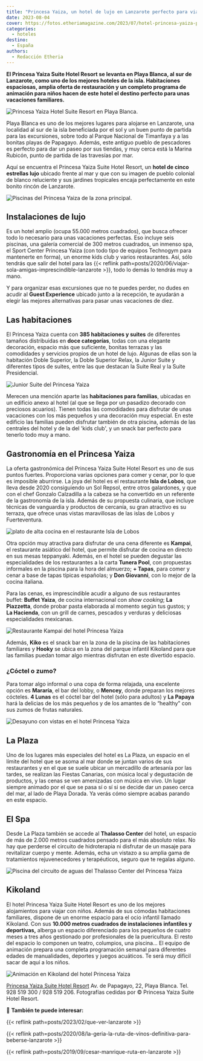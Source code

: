 ```yaml
---
title: "Princesa Yaiza, un hotel de lujo en Lanzarote perfecto para viajar en familia"
date: 2023-08-04
cover: https://fotos.etheriamagazine.com/2023/07/hotel-princesa-yaiza-playa-blanca.jpg
categories: 
  - hoteles
destino: 
  - España
authors: 
  - Redacción Etheria
---
```


**El Princesa Yaiza Suite Hotel Resort se levanta en Playa Blanca, al sur de Lanzarote, 
como uno de los mejores hoteles de la isla. Habitaciones espaciosas, amplia oferta de 
restauración y un completo programa de animación para niños hacen de este hotel el 
destino perfecto para unas vacaciones familiares.** 

![Princesa Yaiza Hotel Suite Resort en Playa Blanca.](https://fotos.etheriamagazine.com/2023/07/hotel-princesa-yaiza-playa-blanca.jpg "Princesa Yaiza Hotel Suite Resort en Playa Blanca.")

Playa Blanca es uno de los mejores lugares para alojarse en Lanzarote, una localidad al 
sur de la isla beneficiada por el sol y un buen punto de partida para las excursiones, 
sobre todo al Parque Nacional de Timanfaya y a las bonitas playas de Papagayo. Además, 
este antiguo pueblo de pescadores es perfecto para dar un paseo por sus tiendas, y muy 
cerca está la Marina Rubicón, punto de partida de las travesías por mar. 

Aquí se encuentra el Princesa Yaiza Suite Hotel Resort, un **hotel de cinco estrellas 
lujo** ubicado frente al mar y que con su imagen de pueblo colonial de blanco reluciente 
y sus jardines tropicales encaja perfectamente en este bonito rincón de Lanzarote. 

![Piscinas del Princesa Yaiza de la zona principal.](https://fotos.etheriamagazine.com/2023/07/hotel-princesa-yaiza-piscinas.jpg "Piscinas del hotel de la zona principal.")

## Instalaciones de lujo

Es un hotel amplio (ocupa 55.000 metros cuadrados), que busca ofrecer todo lo necesario 
para unas vacaciones perfectas. Eso incluye seis piscinas, una galería comercial de 300 
metros cuadrados, un inmenso spa, el Sport Center Princesa Yaiza (con todo tipo de 
equipos Technogym para mantenerte en forma), un enorme kids club y varios restaurantes. 
Así, sólo tendrás que salir del hotel para las {{< reflink 
path=posts/2020/06/viajar-sola-amigas-imprescindible-lanzarote >}}, todo lo demás lo 
tendrás muy a mano. 

Y para organizar esas excursiones que no te puedes perder, no dudes en acudir al **Guest 
Experience** ubicado junto a la recepción, te ayudarán a elegir las mejores alternativas 
para pasar unas vacaciones de diez. 

## Las habitaciones

El Princesa Yaiza cuenta con **385 habitaciones y suites** de diferentes tamaños 
distribuidas en **doce categorías**, todas con una elegante decoración, espacio más que 
suficiente, bonitas terrazas y las comodidades y servicios propios de un hotel de lujo. 
Algunas de ellas son la habitación Doble Superior, la Doble Superior Relax, la Junior 
Suite y diferentes tipos de suites, entre las que destacan la Suite Real y la Suite 
Presidencial. 

![Junior Suite del Princesa Yaiza](https://fotos.etheriamagazine.com/2023/07/Princesa-Yaiza-Suite-Junior-Suite.jpg "Junior Suite del Princesa Yaiza.")

Merecen una mención aparte las **habitaciones para familias**, ubicadas en un edificio 
anexo al hotel (al que se llega por un pasadizo decorado con preciosos acuarios). Tienen 
todas las comodidades para disfrutar de unas vacaciones con los más pequeños y una 
decoración muy especial. En este edificio las familias pueden disfrutar también de otra 
piscina, además de las centrales del hotel y de la del 'kids club', y un snack bar 
perfecto para tenerlo todo muy a mano. 

## Gastronomía en el Princesa Yaiza

La oferta gastronómica del Princesa Yaiza Suite Hotel Resort es uno de sus puntos 
fuertes. Proporciona varias opciones para comer y cenar, por lo que es imposible 
aburrirse. La joya del hotel es el restaurante **Isla de Lobos**, que lleva desde 2020 
consiguiendo un Sol Repsol, entre otros galardones, y que con el chef Gonzalo Calzadilla 
a la cabeza se ha convertido en un referente de la gastronomía de la isla. Además de su 
propuesta culinaria, que incluye técnicas de vanguardia y productos de cercanía, su gran 
atractivo es su terraza, que ofrece unas vistas maravillosas de las islas de Lobos y 
Fuerteventura. 

![plato de alta cocina en el restaurante Isla de Lobos](https://fotos.etheriamagazine.com/2023/07/hotel-princesa-yaiza-Isla-de-Lobos-plato.jpg "Cuidada gastronomía en Isla de Lobos.")

Otra opción muy atractiva para disfrutar de una cena diferente es **Kampai**, el 
restaurante asiático del hotel, que permite disfrutar de cocina en directo en sus mesas 
teppanyaki. Además, en el hotel se pueden degustar las especialidades de los 
restaurantes a la carta **Tunera Pool**, con propuestas informales en la piscina para la 
hora del almuerzo; **\+ Tapas**, para comer y cenar a base de tapas típicas españolas; y 
**Don Giovanni**, con lo mejor de la cocina italiana. 

Para las cenas, es imprescindible acudir a alguno de sus restaurantes buffet: **Buffet 
Yaiza**, de cocina internacional con _show cooking_; **La Piazzetta**, donde probar 
pasta elaborada al momento según tus gustos; y **La Hacienda**, con un grill de carnes, 
pescados y verduras y deliciosas especialidades mexicanas. 

![Restaurante Kampai del hotel Princesa Yaiza](https://fotos.etheriamagazine.com/2023/07/hotel-princesa-yaiza-restaurante.jpg "Restaurante Kampai del hotel Princesa Yaiza.")

Además, **Kiko** es el snack bar en la zona de la piscina de las habitaciones familiares 
y **Hooky** se ubica en la zona del parque infantil Kikoland para que las familias 
puedan tomar algo mientras disfrutan en este divertido espacio. 

### ¿Cóctel o zumo?

Para tomar algo informal o una copa de forma relajada, una excelente opción es 
**Mararía**, el bar del lobby, o **Mencey**, donde preparan los mejores cócteles. **4 
Lunas** es el cóctel bar del hotel (sólo para adultos) y **La Papaya** hará la delicias 
de los más pequeños y de los amantes de lo “healthy” con sus zumos de frutas naturales. 

![Desayuno con vistas en el hotel Princesa Yaiza](https://fotos.etheriamagazine.com/2023/07/hotel-princesa-yaiza-desayuno.jpg "Desayuno con vistas en el hotel Princesa Yaiza.")

## La Plaza

Uno de los lugares más especiales del hotel es La Plaza, un espacio en el límite del 
hotel que se asoma al mar donde se juntan varios de sus restaurantes y en el que se 
suele ubicar un mercadillo de artesanía por las tardes, se realizan las Fiestas 
Canarias, con música local y degustación de productos, y las cenas se ven amenizadas con 
música en vivo. Un lugar siempre animado por el que se pasa sí o sí si se decide dar un 
paseo cerca del mar, al lado de Playa Dorada. Ya verás cómo siempre acabas parando en 
este espacio. 

## El Spa

Desde La Plaza también se accede al **Thalasso Center** del hotel, un espacio de más de 
2.000 metros cuadrados pensado para el más absoluto relax. No hay que perderse el 
circuito de hidroterapia ni disfrutar de un masaje para revitalizar cuerpo y mente. 
Además, echa un vistazo a su amplia gama de tratamientos rejuvenecedores y terapéuticos, 
seguro que te regalas alguno. 

![Piscina del circuito de aguas del Thalasso Center del Princesa Yaiza](https://fotos.etheriamagazine.com/2023/07/Princesa-Yaiza-Hotel-piscina-Thalasso.jpg "Piscina del circuito de aguas del Thalasso Center.")

## Kikoland

El hotel Princesa Yaiza Suite Hotel Resort es uno de los mejores alojamientos para 
viajar con niños. Además de sus cómodas habitaciones familiares, dispone de un enorme 
espacio para el ocio infantil llamado Kikoland. Con sus **10.000 metros cuadrados de 
instalaciones infantiles y deportivas,** alberga un espacio diferenciado para los 
pequeños de cuatro meses a tres años gestionado por profesionales de la puericultura. El 
resto del espacio lo componen un teatro, columpios, una piscina… El equipo de animación 
prepara una completa programación semanal para diferentes edades de manualidades, 
deportes y juegos acuáticos. Te será muy difícil sacar de aquí a los niños. 

![Animación en Kikoland del hotel Princesa Yaiza](https://fotos.etheriamagazine.com/2023/07/hotel-princesa-yaiza-club-infantil.jpg "Animación en Kikoland.")

[Princesa Yaiza Suite Hotel Resort](https://www.princesayaiza.com/es/) Av. de Papagayo, 
22, Playa Blanca. Tel. 928 519 300 / 928 519 206. Fotografías cedidas por © Princesa 
Yaiza Suite Hotel Resort. 

📌 **También te puede interesar:** 

{{< reflink path=posts/2023/02/que-ver-lanzarote >}} 

{{< reflink 
path=posts/2020/08/la-geria-la-ruta-de-vinos-definitiva-para-beberse-lanzarote >}} 

{{< reflink path=posts/2019/09/cesar-manrique-ruta-en-lanzarote >}}
